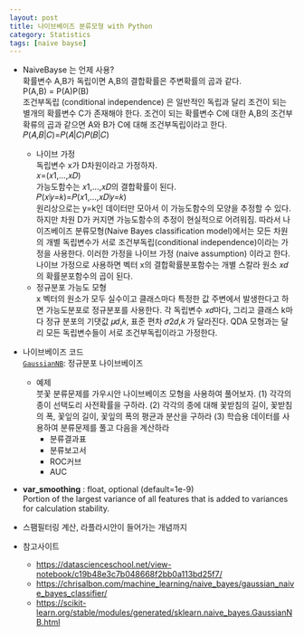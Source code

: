 ```yaml
---
layout: post
title: 나이브베이즈 분류모형 with Python
category: Statistics
tags: [naive bayse]
---
```


- NaiveBayse 는 언제 사용?  
  확률변수 A,B가 독립이면 A,B의 결합확률은 주변확률의 곱과 같다.  
    P(A,B) = P(A)P(B)  
  조건부독립 (conditional independence) 은 일반적인 독립과 달리 조건이 되는 별개의 확률변수 C가 존재해야 한다. 조건이 되는 확률변수 C에 대한 A,B의 조건부확류의 곱과 같으면 A와 B가 C에 대해 조건부독립이라고 한다.    
    𝑃(𝐴,𝐵|𝐶)=𝑃(𝐴|𝐶)𝑃(𝐵|𝐶)  
  
  - 나이브 가정  
    독립변수 x가 D차원이라고 가정하자.  
  		𝑥=(𝑥1,…,𝑥𝐷)  
    가능도함수는 𝑥1,…,𝑥𝐷의 결합확률이 된다.  
    		𝑃(𝑥∣𝑦=𝑘)=𝑃(𝑥1,…,𝑥𝐷∣𝑦=𝑘)  
    원리상으로는 y=k인 데이터만 모아서 이 가능도함수의 모양을 추정할 수 있다. 하지만 차원 D가 커지면 가능도함수의 추정이 현실적으로 어려워짐. 따라서 나이즈베이즈 분류모형(Naive Bayes classification model)에서는 모든 차원의 개별 독립변수가 서로 조건부독립(conditional independence)이라는 가정을 사용한다. 이러한 가정을 나이브 가정 (naive assumption) 이라고 한다. 나이브 가정으로 사용하면 벡터 x의 결합확률분포함수는 개별 스칼라 원소 𝑥𝑑의 확률분포함수의 곱이 된다.  
  - 정규분포 가능도 모형  
    x 벡터의 원소가 모두 실수이고 클래스마다 특정한 값 주변에서 발생한다고 하면 가능도분포로 정규분포를 사용한다. 각 독립변수 𝑥𝑑마다, 그리고 클래스 k마다 정규 분포의 기댓값 𝜇𝑑,𝑘, 표준 편차 𝜎2𝑑,𝑘 가 달라진다. QDA 모형과는 달리 모든 독립변수들이 서로 조건부독립이라고 가정한다.
  
- 나이브베이즈 코드  
[`GaussianNB`](http://scikit-learn.org/stable/modules/generated/sklearn.naive_bayes.GaussianNB.html): 정규분포 나이브베이즈
  
  - 예제  
    붓꽃 분류문제를 가우시안 나이브베이즈 모형을 사용하여 풀어보자.
    (1) 각각의 종이 선택도리 사전확률을 구하라.
    (2) 각각의 종에 대해 꽃받침의 길이, 꽃받침의 폭, 꽃잎의 길이, 꽃잎의 폭의 평균과 분산을 구하라
    (3) 학습용 데이터를 사용하여 분류문제를 풀고 다음을 계산하라
    - 분류결과표
    - 분류보고서
    - ROC커브
    - AUC  
      
  
- **var_smoothing** : float, optional (default=1e-9)  
  Portion of the largest variance of all features that is added to variances for calculation stability.
 
- 스팸필터링 계산, 라플라시안이 들어가는 개념까지
  
- 참고사이트
    - https://datascienceschool.net/view-notebook/c19b48e3c7b048668f2bb0a113bd25f7/
    - https://chrisalbon.com/machine_learning/naive_bayes/gaussian_naive_bayes_classifier/
    - https://scikit-learn.org/stable/modules/generated/sklearn.naive_bayes.GaussianNB.html